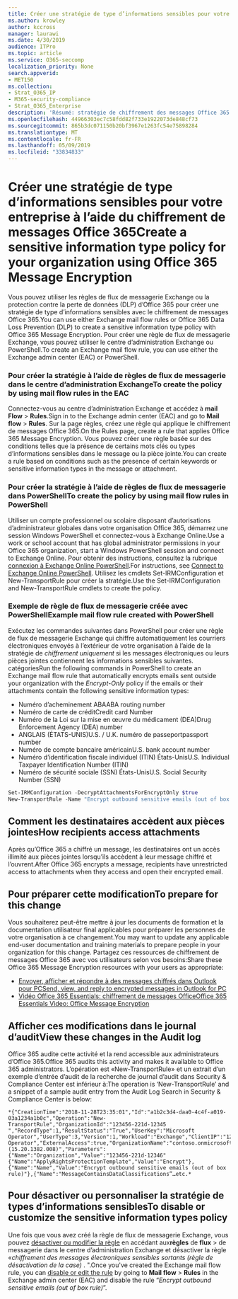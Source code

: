 ```yaml
---
title: Créer une stratégie de type d’informations sensibles pour votre entreprise à l’aide du chiffrement de messages Office 365
ms.author: krowley
author: kccross
manager: laurawi
ms.date: 4/30/2019
audience: ITPro
ms.topic: article
ms.service: O365-seccomp
localization_priority: None
search.appverid:
- MET150
ms.collection:
- Strat_O365_IP
- M365-security-compliance
- Strat_O365_Enterprise
description: 'Résumé: stratégie de chiffrement des messages Office 365 pour les types d’informations sensibles.'
ms.openlocfilehash: 44966303ec7c58fdd82f733e1922073de848cf73
ms.sourcegitcommit: 865b3dc071150b20bf3967e1263fc54e75898284
ms.translationtype: MT
ms.contentlocale: fr-FR
ms.lasthandoff: 05/09/2019
ms.locfileid: "33834833"
---
```

# <a name="create-a-sensitive-information-type-policy-for-your-organization-using-office-365-message-encryption"></a><span data-ttu-id="6d76a-103">Créer une stratégie de type d’informations sensibles pour votre entreprise à l’aide du chiffrement de messages Office 365</span><span class="sxs-lookup"><span data-stu-id="6d76a-103">Create a sensitive information type policy for your organization using Office 365 Message Encryption</span></span>

<span data-ttu-id="6d76a-104">Vous pouvez utiliser les règles de flux de messagerie Exchange ou la protection contre la perte de données (DLP) d’Office 365 pour créer une stratégie de type d’informations sensibles avec le chiffrement de messages Office 365.</span><span class="sxs-lookup"><span data-stu-id="6d76a-104">You can use either Exchange mail flow rules or Office 365 Data Loss Prevention (DLP) to create a sensitive information type policy with Office 365 Message Encryption.</span></span> <span data-ttu-id="6d76a-105">Pour créer une règle de flux de messagerie Exchange, vous pouvez utiliser le centre d’administration Exchange ou PowerShell.</span><span class="sxs-lookup"><span data-stu-id="6d76a-105">To create an Exchange mail flow rule, you can use either the Exchange admin center (EAC) or PowerShell.</span></span>

### <a name="to-create-the-policy-by-using-mail-flow-rules-in-the-eac"></a><span data-ttu-id="6d76a-106">Pour créer la stratégie à l’aide de règles de flux de messagerie dans le centre d’administration Exchange</span><span class="sxs-lookup"><span data-stu-id="6d76a-106">To create the policy by using mail flow rules in the EAC</span></span>

<span data-ttu-id="6d76a-107">Connectez-vous au centre d’administration Exchange et accédez à **mail Flow** > **Rules**.</span><span class="sxs-lookup"><span data-stu-id="6d76a-107">Sign in to the Exchange admin center (EAC) and go to **Mail flow** > **Rules**.</span></span> <span data-ttu-id="6d76a-108">Sur la page règles, créez une règle qui applique le chiffrement de messages Office 365.</span><span class="sxs-lookup"><span data-stu-id="6d76a-108">On the Rules page, create a rule that applies Office 365 Message Encryption.</span></span> <span data-ttu-id="6d76a-109">Vous pouvez créer une règle basée sur des conditions telles que la présence de certains mots clés ou types d’informations sensibles dans le message ou la pièce jointe.</span><span class="sxs-lookup"><span data-stu-id="6d76a-109">You can create a rule based on conditions such as the presence of certain keywords or sensitive information types in the message or attachment.</span></span>

### <a name="to-create-the-policy-by-using-mail-flow-rules-in-powershell"></a><span data-ttu-id="6d76a-110">Pour créer la stratégie à l’aide de règles de flux de messagerie dans PowerShell</span><span class="sxs-lookup"><span data-stu-id="6d76a-110">To create the policy by using mail flow rules in PowerShell</span></span>

<span data-ttu-id="6d76a-111">Utiliser un compte professionnel ou scolaire disposant d’autorisations d’administrateur globales dans votre organisation Office 365, démarrez une session Windows PowerShell et connectez-vous à Exchange Online.</span><span class="sxs-lookup"><span data-stu-id="6d76a-111">Use a work or school account that has global administrator permissions in your Office 365 organization, start a Windows PowerShell session and connect to Exchange Online.</span></span> <span data-ttu-id="6d76a-112">Pour obtenir des instructions, consultez la rubrique [connexion à Exchange Online PowerShell](https://aka.ms/exopowershell).</span><span class="sxs-lookup"><span data-stu-id="6d76a-112">For instructions, see [Connect to Exchange Online PowerShell](https://aka.ms/exopowershell).</span></span> <span data-ttu-id="6d76a-113">Utilisez les cmdlets Set-IRMConfiguration et New-TransportRule pour créer la stratégie.</span><span class="sxs-lookup"><span data-stu-id="6d76a-113">Use the Set-IRMConfiguration and New-TransportRule cmdlets to create the policy.</span></span>

### <a name="example-mail-flow-rule-created-with-powershell"></a><span data-ttu-id="6d76a-114">Exemple de règle de flux de messagerie créée avec PowerShell</span><span class="sxs-lookup"><span data-stu-id="6d76a-114">Example mail flow rule created with PowerShell</span></span>

<span data-ttu-id="6d76a-115">Exécutez les commandes suivantes dans PowerShell pour créer une règle de flux de messagerie Exchange qui chiffre automatiquement les courriers électroniques envoyés à l’extérieur de votre organisation à l’aide de la stratégie de *chiffrement uniquement* si les messages électroniques ou leurs pièces jointes contiennent les informations sensibles suivantes. catégories</span><span class="sxs-lookup"><span data-stu-id="6d76a-115">Run the following commands in PowerShell to create an Exchange mail flow rule that automatically encrypts emails sent outside your organization with the *Encrypt-Only* policy if the emails or their attachments contain the following sensitive information types:</span></span>

- <span data-ttu-id="6d76a-116">Numéro d’acheminement ABA</span><span class="sxs-lookup"><span data-stu-id="6d76a-116">ABA routing number</span></span>
- <span data-ttu-id="6d76a-117">Numéro de carte de crédit</span><span class="sxs-lookup"><span data-stu-id="6d76a-117">Credit card Number</span></span>
- <span data-ttu-id="6d76a-118">Numéro de la Loi sur la mise en œuvre du médicament (DEA)</span><span class="sxs-lookup"><span data-stu-id="6d76a-118">Drug Enforcement Agency (DEA) number</span></span>
- <span data-ttu-id="6d76a-119">ANGLAIS (ÉTATS-UNIS)</span><span class="sxs-lookup"><span data-stu-id="6d76a-119">U.S. / U.K.</span></span> <span data-ttu-id="6d76a-120">numéro de passeport</span><span class="sxs-lookup"><span data-stu-id="6d76a-120">passport number</span></span>
- <span data-ttu-id="6d76a-121">Numéro de compte bancaire américain</span><span class="sxs-lookup"><span data-stu-id="6d76a-121">U.S. bank account number</span></span>
- <span data-ttu-id="6d76a-122">Numéro d’identification fiscale individuel (ITIN) États-Unis</span><span class="sxs-lookup"><span data-stu-id="6d76a-122">U.S. Individual Taxpayer Identification Number (ITIN)</span></span>
- <span data-ttu-id="6d76a-123">Numéro de sécurité sociale (SSN) États-Unis</span><span class="sxs-lookup"><span data-stu-id="6d76a-123">U.S. Social Security Number (SSN)</span></span>

```powershell
Set-IRMConfiguration -DecryptAttachmentsForEncryptOnly $true
New-TransportRule -Name "Encrypt outbound sensitive emails (out of box rule)" -SentToScope  NotInOrganization  -ApplyRightsProtectionTemplate "Encrypt" -MessageContainsDataClassifications @(@{Name="ABA Routing Number"; minCount="1"},@{Name="Credit Card Number"; minCount="1"},@{Name="Drug Enforcement Agency (DEA) Number"; minCount="1"},@{Name="U.S. / U.K. Passport Number"; minCount="1"},@{Name="U.S. Bank Account Number"; minCount="1"},@{Name="U.S. Individual Taxpayer Identification Number (ITIN)"; minCount="1"},@{Name="U.S. Social Security Number (SSN)"; minCount="1"}) -SenderNotificationType "NotifyOnly"
```

## <a name="how-recipients-access-attachments"></a><span data-ttu-id="6d76a-124">Comment les destinataires accèdent aux pièces jointes</span><span class="sxs-lookup"><span data-stu-id="6d76a-124">How recipients access attachments</span></span>

<span data-ttu-id="6d76a-125">Après qu’Office 365 a chiffré un message, les destinataires ont un accès illimité aux pièces jointes lorsqu’ils accèdent à leur message chiffré et l’ouvrent.</span><span class="sxs-lookup"><span data-stu-id="6d76a-125">After Office 365 encrypts a message, recipients have unrestricted access to attachments when they access and open their encrypted email.</span></span>

## <a name="to-prepare-for-this-change"></a><span data-ttu-id="6d76a-126">Pour préparer cette modification</span><span class="sxs-lookup"><span data-stu-id="6d76a-126">To prepare for this change</span></span>

<span data-ttu-id="6d76a-127">Vous souhaiterez peut-être mettre à jour les documents de formation et la documentation utilisateur final applicables pour préparer les personnes de votre organisation à ce changement.</span><span class="sxs-lookup"><span data-stu-id="6d76a-127">You may want to update any applicable end-user documentation and training materials to prepare people in your organization for this change.</span></span> <span data-ttu-id="6d76a-128">Partagez ces ressources de chiffrement de messages Office 365 avec vos utilisateurs selon vos besoins:</span><span class="sxs-lookup"><span data-stu-id="6d76a-128">Share these Office 365 Message Encryption resources with your users as appropriate:</span></span>

- [<span data-ttu-id="6d76a-129">Envoyer, afficher et répondre à des messages chiffrés dans Outlook pour PC</span><span class="sxs-lookup"><span data-stu-id="6d76a-129">Send, view, and reply to encrypted messages in Outlook for PC</span></span>](https://support.office.com/article/send-view-and-reply-to-encrypted-messages-in-outlook-for-pc-eaa43495-9bbb-4fca-922a-df90dee51980)
- [<span data-ttu-id="6d76a-130">Vidéo Office 365 Essentials: chiffrement de messages Office</span><span class="sxs-lookup"><span data-stu-id="6d76a-130">Office 365 Essentials Video: Office Message Encryption</span></span>](https://youtu.be/CQR0cG_iEUc)

## <a name="view-these-changes-in-the-audit-log"></a><span data-ttu-id="6d76a-131">Afficher ces modifications dans le journal d’audit</span><span class="sxs-lookup"><span data-stu-id="6d76a-131">View these changes in the Audit log</span></span>

<span data-ttu-id="6d76a-132">Office 365 audite cette activité et la rend accessible aux administrateurs d’Office 365.</span><span class="sxs-lookup"><span data-stu-id="6d76a-132">Office 365 audits this activity and makes it available to Office 365 administrators.</span></span> <span data-ttu-id="6d76a-133">L’opération est «New-TransportRule» et un extrait d’un exemple d’entrée d’audit de la recherche de journal d’audit dans Security & Compliance Center est inférieur à:</span><span class="sxs-lookup"><span data-stu-id="6d76a-133">The operation is ‘New-TransportRule’ and a snippet of a sample audit entry from the Audit Log Search in Security & Compliance Center is below:</span></span>

```text
*{"CreationTime":"2018-11-28T23:35:01","Id":"a1b2c3d4-daa0-4c4f-a019-03a1234a1b0c","Operation":"New-TransportRule","OrganizationId":"123456-221d-12345 ","RecordType":1,"ResultStatus":"True","UserKey":"Microsoft Operator","UserType":3,"Version":1,"Workload":"Exchange","ClientIP":"123.456.147.68:17584","ObjectId":"","UserId":"Microsoft Operator","ExternalAccess":true,"OrganizationName":"contoso.onmicrosoft.com","OriginatingServer":"CY4PR13MBXXXX (15.20.1382.008)","Parameters": {"Name":"Organization","Value":"123456-221d-12346"{"Name":"ApplyRightsProtectionTemplate","Value":"Encrypt"},{"Name":"Name","Value":"Encrypt outbound sensitive emails (out of box rule)"},{"Name":"MessageContainsDataClassifications”…etc.*
```

## <a name="to-disable-or-customize-the-sensitive-information-types-policy"></a><span data-ttu-id="6d76a-134">Pour désactiver ou personnaliser la stratégie de types d’informations sensibles</span><span class="sxs-lookup"><span data-stu-id="6d76a-134">To disable or customize the sensitive information types policy</span></span>

<span data-ttu-id="6d76a-135">Une fois que vous avez créé la règle de flux de messagerie Exchange, vous pouvez [désactiver ou modifier la règle](https://docs.microsoft.com/exchange/security-and-compliance/mail-flow-rules/manage-mail-flow-rules#enable-or-disable-a-mail-flow-rule) en accédant aux**règles** de **flux** > de messagerie dans le centre d’administration Exchange et désactiver la règle «*chiffrement des messages électroniques sensibles sortants (règle de désactivation de la case)* . ".</span><span class="sxs-lookup"><span data-stu-id="6d76a-135">Once you've created the Exchange mail flow rule, you can [disable or edit the rule](https://docs.microsoft.com/exchange/security-and-compliance/mail-flow-rules/manage-mail-flow-rules#enable-or-disable-a-mail-flow-rule) by going to **Mail flow** > **Rules** in the Exchange admin center (EAC) and disable the rule “*Encrypt outbound sensitive emails (out of box rule)*”.</span></span>
